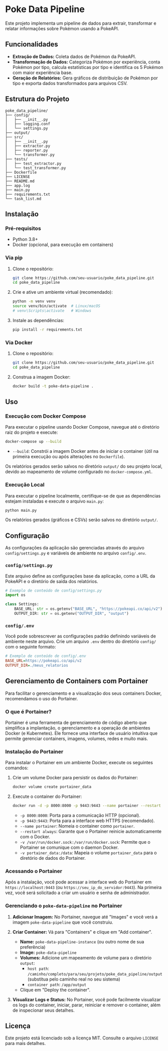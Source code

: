 # Poke Data Pipeline

Este projeto implementa um pipeline de dados para extrair, transformar e relatar informações sobre Pokémon usando a PokeAPI.

## Funcionalidades

- **Extração de Dados:** Coleta dados de Pokémon da PokeAPI.
- **Transformação de Dados:** Categoriza Pokémon por experiência, conta Pokémon por tipo, calcula estatísticas por tipo e identifica os 5 Pokémon com maior experiência base.
- **Geração de Relatórios:** Gera gráficos de distribuição de Pokémon por tipo e exporta dados transformados para arquivos CSV.

## Estrutura do Projeto

```
poke_data_pipeline/
├── config/
│   ├── __init__.py
│   ├── logging.conf
│   └── settings.py
├── output/
├── src/
│   ├── __init__.py
│   ├── extractor.py
│   ├── reporter.py
│   └── transformer.py
├── tests/
│   ├── test_extractor.py
│   └── test_transformer.py
├── Dockerfile
├── LICENSE
├── README.md
├── app.log
├── main.py
├── requirements.txt
└── task_list.md
```

## Instalação

### Pré-requisitos

- Python 3.8+
- Docker (opcional, para execução em containers)

### Via pip

1. Clone o repositório:

   ```bash
   git clone https://github.com/seu-usuario/poke_data_pipeline.git
   cd poke_data_pipeline
   ```

2. Crie e ative um ambiente virtual (recomendado):

   ```bash
   python -m venv venv
   source venv/bin/activate  # Linux/macOS
   # venv\Scripts\activate   # Windows
   ```

3. Instale as dependências:

   ```bash
   pip install -r requirements.txt
   ```

### Via Docker

1. Clone o repositório:

   ```bash
   git clone https://github.com/seu-usuario/poke_data_pipeline.git
   cd poke_data_pipeline
   ```

2. Construa a imagem Docker:

   ```bash
   docker build -t poke-data-pipeline .
   ```

## Uso

### Execução com Docker Compose

Para executar o pipeline usando Docker Compose, navegue até o diretório raiz do projeto e execute:

```bash
docker-compose up --build
```

- `--build`: Constrói a imagem Docker antes de iniciar o container (útil na primeira execução ou após alterações no `Dockerfile`).

Os relatórios gerados serão salvos no diretório `output/` do seu projeto local, devido ao mapeamento de volume configurado no `docker-compose.yml`.

### Execução Local

Para executar o pipeline localmente, certifique-se de que as dependências estejam instaladas e execute o arquivo `main.py`:

```bash
python main.py
```

Os relatórios gerados (gráficos e CSVs) serão salvos no diretório `output/`.



## Configuração

As configurações da aplicação são gerenciadas através do arquivo `config/settings.py` e variáveis de ambiente no arquivo `config/.env`.

### `config/settings.py`

Este arquivo define as configurações base da aplicação, como a URL da PokeAPI e o diretório de saída dos relatórios.

```python
# Exemplo de conteúdo de config/settings.py
import os

class Settings:
    BASE_URL: str = os.getenv("BASE_URL", "https://pokeapi.co/api/v2")
    OUTPUT_DIR: str = os.getenv("OUTPUT_DIR", "output")

```

### `config/.env`

Você pode sobrescrever as configurações padrão definindo variáveis de ambiente neste arquivo. Crie um arquivo `.env` dentro do diretório `config/` com o seguinte formato:

```ini
# Exemplo de conteúdo de config/.env
BASE_URL=https://pokeapi.co/api/v2
OUTPUT_DIR=./meus_relatorios
```

## Gerenciamento de Containers com Portainer

Para facilitar o gerenciamento e a visualização dos seus containers Docker, recomendamos o uso do Portainer.

### O que é Portainer?

Portainer é uma ferramenta de gerenciamento de código aberto que simplifica a implantação, o gerenciamento e a operação de ambientes Docker (e Kubernetes). Ele fornece uma interface de usuário intuitiva que permite gerenciar containers, imagens, volumes, redes e muito mais.

### Instalação do Portainer

Para instalar o Portainer em um ambiente Docker, execute os seguintes comandos:

1. Crie um volume Docker para persistir os dados do Portainer:

   ```bash
   docker volume create portainer_data
   ```

2. Execute o container do Portainer:

   ```bash
   docker run -d -p 8000:8000 -p 9443:9443 --name portainer --restart always -v /var/run/docker.sock:/var/run/docker.sock -v portainer_data:/data portainer/portainer-ce:latest
   ```

   - `-p 8000:8000`: Porta para a comunicação HTTP (opcional).
   - `-p 9443:9443`: Porta para a interface web HTTPS (recomendado).
   - `--name portainer`: Nomeia o container como `portainer`.
   - `--restart always`: Garante que o Portainer reinicie automaticamente com o Docker.
   - `-v /var/run/docker.sock:/var/run/docker.sock`: Permite que o Portainer se comunique com o daemon Docker.
   - `-v portainer_data:/data`: Mapeia o volume `portainer_data` para o diretório de dados do Portainer.

### Acessando o Portainer

Após a instalação, você pode acessar a interface web do Portainer em `https://localhost:9443` (ou `https://seu_ip_do_servidor:9443`). Na primeira vez, você será solicitado a criar um usuário e senha de administrador.

### Gerenciando o `poke-data-pipeline` no Portainer

1. **Adicionar Imagem:** No Portainer, navegue até "Images" e você verá a imagem `poke-data-pipeline` que você construiu.

2. **Criar Container:** Vá para "Containers" e clique em "Add container".
   - **Name:** `poke-data-pipeline-instance` (ou outro nome de sua preferência)
   - **Image:** `poke-data-pipeline`
   - **Volumes:** Adicione um mapeamento de volume para o diretório `output`:
     - `host path`: `/caminho/completo/para/seu/projeto/poke_data_pipeline/output` (substitua pelo caminho real no seu sistema)
     - `container path`: `/app/output`
   - Clique em "Deploy the container".

3. **Visualizar Logs e Status:** No Portainer, você pode facilmente visualizar os logs do container, iniciar, parar, reiniciar e remover o container, além de inspecionar seus detalhes.

## Licença

Este projeto está licenciado sob a licença MIT. Consulte o arquivo `LICENSE` para mais detalhes.
